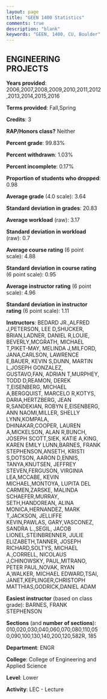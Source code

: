 ```yaml
---
layout: page
title: "GEEN 1400 Statistics"
comments: true
description: "blank"
keywords: "GEEN, 1400, CU, Boulder"
--- 
```

<head>
<script src="https://ajax.googleapis.com/ajax/libs/jquery/2.1.3/jquery.min.js"></script>
<script src="https://dl.dropboxusercontent.com/s/pc42nxpaw1ea4o9/highcharts.js?dl=0"></script>
<!-- <script src="../assets/js/highcharts.js"></script> -->
<style type="text/css">@font-face {
	font-family: "Bebas Neue";
	src: url(https://www.filehosting.org/file/details/544349/BebasNeue%20Regular.otf) format("opentype");
	}
	h1.Bebas { 
		font-family: "Bebas Neue", Verdana, Tahoma;
	}
</style>
</head>
<body>
	<div id="container" style="float: right; width: 45%; height: 88%; margin-left: 2.5%; margin-right: 2.5%;"></div>
	<script language="JavaScript">
		$(document).ready(function() {
		var chart = {type: 'column'};
		var title = {text: 'Grade Distribution'};
		var xAxis = {categories: ['A','B','C','D','F'],crosshair: true};
		var yAxis = {min: 0,title: {text: 'Percentage'}};
		var tooltip = {headerFormat: '<center><b><span style="font-size:20px">{point.key}</span></b></center>',
		               pointFormat: '<td style="padding:0"><b>{point.y:.1f}%</b></td>',
		               footerFormat: '</table>',shared: true,useHTML: true};
		var plotOptions = {column: {pointPadding: 0.0,borderWidth: 0}};  
		var credits = {enabled: false};var series= [{name: 'Percent',data: [73.78,22.11,3.36,0.36,0.39,]}];
		var json = {};
		json.chart = chart;
		json.title = title;
		json.tooltip = tooltip;
		json.xAxis = xAxis;
		json.yAxis = yAxis;  
		json.series = series;
		json.plotOptions = plotOptions;  
		json.credits = credits;
		$('#container').highcharts(json);
	});
	</script>
</body>
			   
## ENGINEERING PROJECTS

**Years provided**: 2006,2007,2008,2009,2010,2011,2012,2013,2014,2015,2016

**Terms provided**: Fall,Spring

**Credits**: 3

**RAP/Honors class?** Neither

**Percent grade**: 99.83%

**Percent withdrawn**: 1.03%

**Percent incomplete**: 0.17%

**Proportion of students who dropped**: 0.98

**Average grade** (4.0 scale): 3.64

**Standard deviation in grades**: 20.83

**Average workload** (raw): 3.17

**Standard deviation in workload** (raw): 0.7

**Average course rating** (6 point scale): 4.88

**Standard deviation in course rating** (6 point scale): 0.95

**Average instructor rating** (6 point scale): 4.96

**Standard deviation in instructor rating** (6 point scale): 1.11

**Instructors**: BEDARD JR.,ALFRED J,PETERSON, LEE D,SHUCKER, BRIAN,LADNER, DANIEL R,LOUIE, BEVERLY,MCGRATH, MICHAEL T,PIKET-MAY, MELINDA J,MILFORD, JANA,CARLSON, LAWRENCE E,BAUER, KEVIN S,DUNN, MARTIN L,JOSEPH GONZALEZ, GUSTAVO,FAN, ADRIAN T,MURPHEY, TODD D,REAMON, DEREK T,EISENBERG, MICHAEL A,BERGQUIST, MARCELO R,KOTYS, DARIA,HERTZBERG, JEAN R,SANDEKIAN, ROBYN E,EISENBERG, ANN NAOMI,MILLER, SHELLY LYNN,KOMPALA, DHINAKAR,COOPER, LAUREN A,MICKELSON, ALAN R,BUNCH, JOSEPH SCOTT,SIEK, KATIE A,KING, KAREN EMILY LUNN,BARNES, FRANK STEPHENSON,ANSETH, KRISTI S,DOTSON, AARON D,ENNIS, TANYA,KNUTSEN, JEFFREY STEVEN,FERGUSON, VIRGINIA LEA,MCCABE, KEVIN MICHAEL,MONTOYA, LUPITA DEL CARMEN,ZARSKE, MALINDA SCHAEFER,MURRAY, SETH,HANDOREAN, ALINA MONICA,HERNANDEZ, MARK T,JACKSON, JELLIFFE KEVIN,PAWLAS, GARY,VASCONEZ, SANDRA L.,SEGIL, JACOB LIONEL,STEINBRENNER, JULIE ELIZABETH,TANNER, JOSEPH RICHARD,SOLTYS, MICHAEL A.,CORRELL, NICOLAUS J,CHINOWSKY, PAUL,MITRANO, PETER PAUL,NOVAK, RYAN A,WALKER, MICHAEL EDWARD,TSAI, JANET,KEPLINGER,CHRISTOPH MATTHIAS,GODRICK,DANIEL ADAM

**Easiest instructor** (based on class grade): BARNES, FRANK STEPHENSON

**Sections** (and **number of sections**): 010,020,030,040,060,070,080,110,050,090,100,130,140,200,120,582R, 185

**Department**: ENGR

**College**: College of Engineering and Applied Science

**Level**: Lower

**Activity**: LEC - Lecture